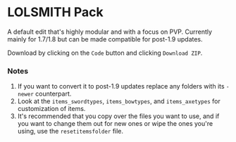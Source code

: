 # LOLSMITH Pack

A default edit that's highly modular and with a focus on PVP. Currently mainly for 1.7/1.8 but can be made compatible for post-1.9 updates.

Download by clicking on the `Code` button and clicking `Download ZIP`.

### Notes
1. If you want to convert it to post-1.9 updates replace any folders with its `-newer` counterpart.
2. Look at the `items_swordtypes`, `items_bowtypes`, and `items_axetypes` for customization of items.
3. It's recommended that you copy over the files you want to use, and if you want to change them out for new ones or wipe the ones you're using, use the `resetitemsfolder` file.